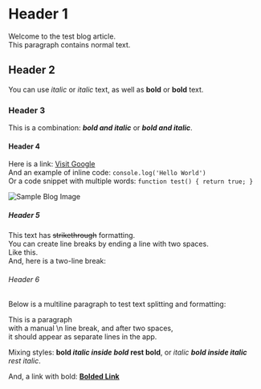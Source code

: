 # Header 1
Welcome to the test blog article.  
This paragraph contains normal text.

## Header 2
You can use _italic_ or *italic* text, as well as **bold** or __bold__ text.

### Header 3
This is a combination: ***bold and italic*** or ___bold and italic___.

#### Header 4
Here is a link: [Visit Google](https://www.google.com)  
And an example of inline code: `console.log('Hello World')`  
Or a code snippet with multiple words: `function test() { return true; }`

![Sample Blog Image](https://placehold.co/600x400)

##### Header 5
This text has ~~strikethrough~~ formatting.  
You can create line breaks by ending a line with two spaces.  
Like this.  
And, here is a two-line break:


###### Header 6
Below is a multiline paragraph to test text splitting and formatting:

This is a paragraph  
with a manual  \n
line break, and after two spaces,  
it should appear as separate lines in the app.

Mixing styles: **bold _italic inside bold_ rest bold**, or _italic **bold inside italic** rest italic_.

And, a link with bold: [**Bolded Link**](https://example.com)
